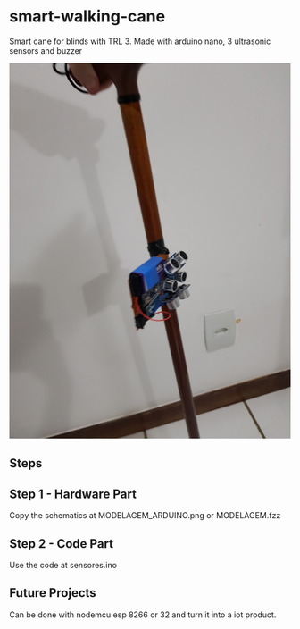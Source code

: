 # smart-walking-cane
Smart cane for blinds with TRL 3. Made with arduino nano, 3 ultrasonic sensors and buzzer

![alt text](finalprototype.jpg)

## Steps

## Step 1 - Hardware Part

Copy the schematics at MODELAGEM_ARDUINO.png or MODELAGEM.fzz

## Step 2 - Code Part

Use the code at sensores.ino

## Future Projects

Can be done with nodemcu esp 8266 or 32 and turn it into a iot product.
